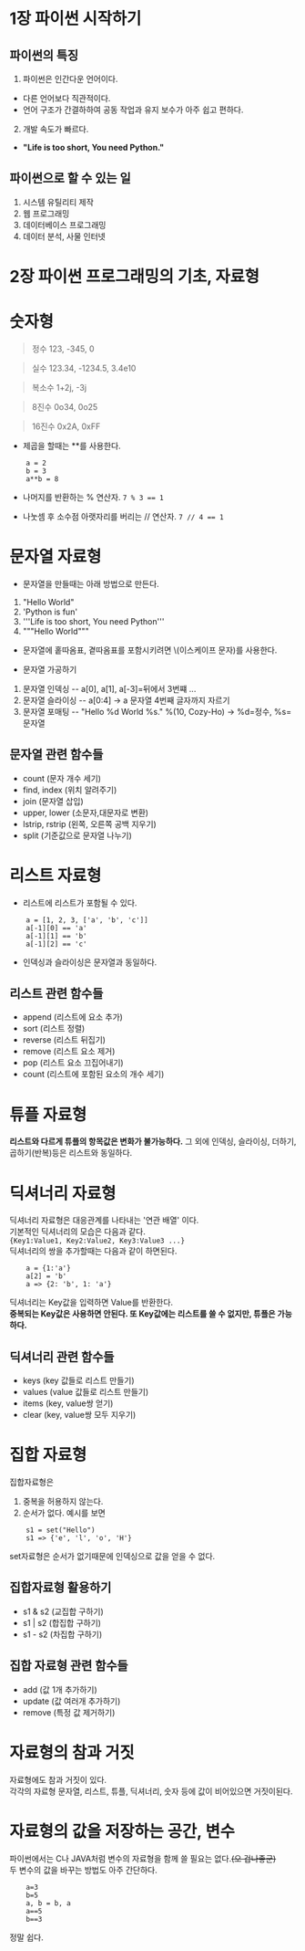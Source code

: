 1장 파이썬 시작하기
===================
## 파이썬의 특징

1. 파이썬은 인간다운 언어이다.
- 다른 언어보다 직관적이다.
- 언어 구조가 간결하하여 공동 작업과 유지 보수가 아주 쉽고 편하다.
2. 개발 속도가 빠르다.
- **"Life is too short, You need Python."**

## 파이썬으로 할 수 있는 일

1. 시스템 유틸리티 제작
2. 웹 프로그래밍
3. 데이터베이스 프로그래밍
4. 데이터 분석, 사물 인터넷


2장 파이썬 프로그래밍의 기초, 자료형
====================================

# 숫자형

> 정수
  123, -345, 0

> 실수
  123.34, -1234.5, 3.4e10

> 복소수
  1+2j, -3j

> 8진수
  0o34, 0o25

> 16진수
  0x2A, 0xFF

- 제곱을 할때는 \**를 사용한다.
```{.Python}
    a = 2  
    b = 3  
    a**b = 8  
```
- 나머지를 반환하는 % 연산자.
`7 % 3 == 1`

- 나눗셈 후 소수점 아랫자리를 버리는 // 연산자.
`7 // 4 == 1`

# 문자열 자료형

- 문자열을 만들때는 아래 방법으로 만든다.

1. "Hello World"
2. 'Python is fun'
3. '''Life is too short, You need Python'''
4. """Hello World"""

- 문자열에 홑따옴표, 곁따옴표를 포함시키려면 \\(이스케이프 문자)를 사용한다.

- 문자열 가공하기
1. 문자열 인덱싱 -- a[0], a[1], a[-3]=뒤에서 3번쨰  ...
2. 문자열 슬라이싱  -- a[0:4] -> a 문자열 4번째 글자까지 자르기
3. 문자열 포매팅 -- "Hello %d World %s." %(10, Cozy-Ho) -> %d=정수, %s=문자열

## 문자열 관련 함수들

- count (문자 개수 세기)
- find, index (위치 알려주기)
- join (문자열 삽입)
- upper, lower (소문자,대문자로 변환)
- lstrip, rstrip (왼쪽, 오른쪽 공백 지우기)
- split (기준값으로 문자열 나누기)

# 리스트 자료형

- 리스트에 리스트가 포함될 수 있다.
```{.Python}
    a = [1, 2, 3, ['a', 'b', 'c']]  
    a[-1][0] == 'a'  
    a[-1][1] == 'b'  
    a[-1][2] == 'c'  
```
- 인덱싱과 슬라이싱은 문자열과 동일하다.
## 리스트 관련 함수들

- append (리스트에 요소 추가)
- sort (리스트 정렬)
- reverse (리스트 뒤집기)
- remove (리스트 요소 제거)
- pop (리스트 요소 끄집어내기)
- count (리스트에 포함된 요소의 개수 세기)

# 튜플 자료형

**리스트와 다르게 튜플의 항목값은 변화가 불가능하다.**
그 외에 인덱싱, 슬라이싱, 더하기, 곱하기(반복)등은 리스트와  동일하다.

# 딕셔너리 자료형

딕셔너리 자료형은 대응관계를 나타내는 '연관 배열' 이다.  
기본적인 딕셔너리의 모습은 다음과  같다.  
`{Key1:Value1, Key2:Value2, Key3:Value3 ...}`  
딕셔너리의 쌍을 추가할때는 다음과 같이 하면된다.  
```{.Python}
    a = {1:'a'}  
    a[2] = 'b'  
    a => {2: 'b', 1: 'a'}  
```
딕셔너리는  Key값을 입력하면 Value를 반환한다.  
**중복되는 Key값은 사용하면 안된다. 또 Key값에는 리스트를 쓸 수 없지만, 튜플은 가능하다.**

## 딕셔너리 관련 함수들

- keys (key 값들로 리스트 만들기)
- values (value 값들로 리스트 만들기)
- items (key, value쌍 얻기)
- clear (key, value쌍 모두 지우기)

# 집합 자료형
집합자료형은
1. 중복을 허용하지 않는다.
2. 순서가 없다.
예시를 보면  
```{.Python}
    s1 = set("Hello")  
    s1 => {'e', 'l', 'o', 'H'}  
```
set자료형은 순서가 없기때문에 인덱싱으로 값을 얻을 수 없다.

## 집합자료형 활용하기
- s1 & s2 (교집합 구하기)
- s1 | s2 (합집합 구하기)
- s1 - s2 (차집합 구하기)

## 집합 자료형 관련 함수들
- add (값 1개 추가하기)
- update (값 여러개 추가하기)
- remove (특정 값 제거하기)

# 자료형의 참과 거짓
자료형에도 참과 거짓이 있다.  
각각의 자료형 문자열, 리스트, 튜플, 딕셔너리, 숫자 등에 값이 비어있으면 거짓이된다.

# 자료형의 값을 저장하는 공간, 변수
파이썬에서는 C나 JAVA처럼 변수의 자료형을 함께 쓸 필요는 없다.~~(오 겁나좋군)~~  
두 변수의 값을 바꾸는 방법도 아주 간단하다.  
```{.Python}
    a=3  
    b=5  
    a, b = b, a  
    a==5  
    b==3  
```
정말 쉽다.

